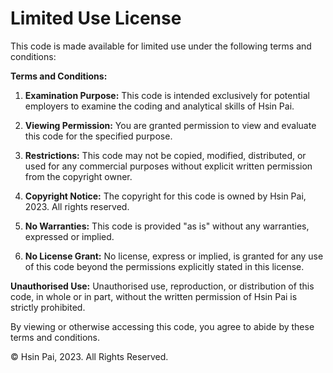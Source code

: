 # Limited Use License

This code is made available for limited use under the following terms and conditions:

**Terms and Conditions:**

1. **Examination Purpose:** This code is intended exclusively for potential employers to examine the coding and analytical skills of Hsin Pai.

2. **Viewing Permission:** You are granted permission to view and evaluate this code for the specified purpose.

3. **Restrictions:** This code may not be copied, modified, distributed, or used for any commercial purposes without explicit written permission from the copyright owner.

4. **Copyright Notice:** The copyright for this code is owned by Hsin Pai, 2023. All rights reserved.

5. **No Warranties:** This code is provided "as is" without any warranties, expressed or implied.

6. **No License Grant:** No license, express or implied, is granted for any use of this code beyond the permissions explicitly stated in this license.

**Unauthorised Use:** Unauthorised use, reproduction, or distribution of this code, in whole or in part, without the written permission of Hsin Pai is strictly prohibited.

By viewing or otherwise accessing this code, you agree to abide by these terms and conditions.

© Hsin Pai, 2023. All Rights Reserved.

